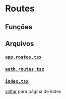 # Routes

## Funções

## Arquivos

### [`app.routes.tsx`](../../mobile/src/routes/app.routes.tsx)

### [`auth.routes.tsx`](../../mobile/src/routes/auth.routes.tsx)

### [`index.tsx`](../../mobile/src/routes/index.tsx)

[voltar](index.md) para página de index
